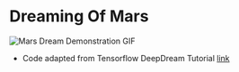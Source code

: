 # Dreaming Of Mars
![Mars Dream Demonstration GIF](https://media.tenor.com/images/888c7949317730ec648a2d34626ee78c/tenor.gif)
- Code adapted from Tensorflow DeepDream Tutorial [link](https://www.tensorflow.org/tutorials/generative/deepdream)
